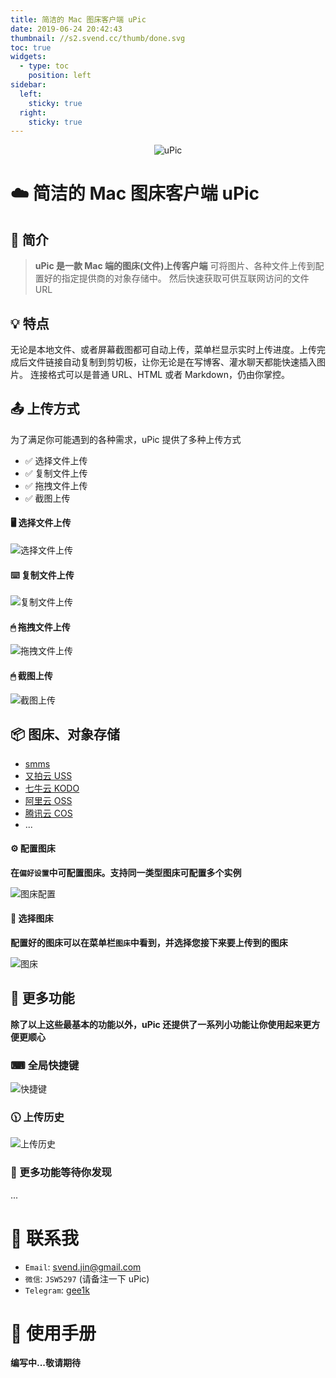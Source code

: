 ```yaml
---
title: 简洁的 Mac 图床客户端 uPic
date: 2019-06-24 20:42:43
thumbnail: //s2.svend.cc/thumb/done.svg
toc: true
widgets:
  - type: toc
    position: left
sidebar:
  left:
    sticky: true
  right:
    sticky: true
---
```


<div align="center">
  <img src="https://gitee.com/gee1k/uPic/raw/master/screenshot/logo.png" alt="uPic">
</div>

# ☁️ 简洁的 Mac 图床客户端 uPic

## 📑 简介

> **uPic 是一款 Mac 端的图床(文件)上传客户端**
> 可将图片、各种文件上传到配置好的指定提供商的对象存储中。
> 然后快速获取可供互联网访问的文件 URL

## 💡 特点

无论是本地文件、或者屏幕截图都可自动上传，菜单栏显示实时上传进度。上传完成后文件链接自动复制到剪切板，让你无论是在写博客、灌水聊天都能快速插入图片。
连接格式可以是普通 URL、HTML 或者 Markdown，仍由你掌控。

## 📤 上传方式

为了满足你可能遇到的各种需求，uPic 提供了多种上传方式

- ✅ 选择文件上传
- ✅ 复制文件上传
- ✅ 拖拽文件上传
- ✅ 截图上传

#### 🖥 选择文件上传

![选择文件上传](https://gitee.com/gee1k/uPic/raw/master/screenshot/selectFile.gif)

#### ⌨️ 复制文件上传

![复制文件上传](https://gitee.com/gee1k/uPic/raw/master/screenshot/paste.gif)

#### 🖱 拖拽文件上传

![拖拽文件上传](https://gitee.com/gee1k/uPic/raw/master/screenshot/drag.gif)

#### 🖱 截图上传

![截图上传](https://gitee.com/gee1k/uPic/raw/master/screenshot/screenshot.gif)

## 📦 图床、对象存储

- [smms](https://sm.ms/)
- [又拍云 USS](https://www.upyun.com/products/file-storage)
- [七牛云 KODO](https://www.qiniu.com/products/kodo)
- [阿里云 OSS](https://www.aliyun.com/product/oss/)
- [腾讯云 COS](https://cloud.tencent.com/product/cos)
- ...

#### ⚙️ 配置图床

**在`偏好设置`中可配置图床。支持同一类型图床可配置多个实例**

![图床配置](https://gitee.com/gee1k/uPic/raw/master/screenshot/hosts.png)

#### 🔦 选择图床

**配置好的图床可以在菜单栏`图床`中看到，并选择您接下来要上传到的图床**

![图床](https://gitee.com/gee1k/uPic/raw/master/screenshot/default-host.png)

## 🧰 更多功能

**除了以上这些最基本的功能以外，uPic 还提供了一系列小功能让你使用起来更方便更顺心**

### ⌨︎ 全局快捷键

![快捷键](https://gitee.com/gee1k/uPic/raw/master/screenshot/shortcuts.png)

### 🕦 上传历史

![上传历史](https://gitee.com/gee1k/uPic/raw/master/screenshot/history.png)

### 📢 更多功能等待你发现

...

# 💌 联系我

- `Email`: svend.jin@gmail.com
- `微信`: `JSW5297` (请备注一下 uPic)
- `Telegram`: [gee1k](https://t.me/gee1k)

# 📝 使用手册

**编写中...敬请期待**
